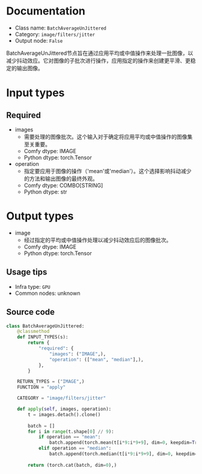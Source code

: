 
# Documentation
- Class name: `BatchAverageUnJittered`
- Category: `image/filters/jitter`
- Output node: `False`

BatchAverageUnJittered节点旨在通过应用平均或中值操作来处理一批图像，以减少抖动效应。它对图像的子批次进行操作，应用指定的操作来创建更平滑、更稳定的输出图像。

# Input types
## Required
- images
    - 需要处理的图像批次。这个输入对于确定将应用平均或中值操作的图像集至关重要。
    - Comfy dtype: IMAGE
    - Python dtype: torch.Tensor
- operation
    - 指定要应用于图像的操作（'mean'或'median'）。这个选择影响抖动减少的方法和输出图像的最终外观。
    - Comfy dtype: COMBO[STRING]
    - Python dtype: str

# Output types
- image
    - 经过指定的平均或中值操作处理以减少抖动效应后的图像批次。
    - Comfy dtype: IMAGE
    - Python dtype: torch.Tensor


## Usage tips
- Infra type: `GPU`
- Common nodes: unknown


## Source code
```python
class BatchAverageUnJittered:
    @classmethod
    def INPUT_TYPES(s):
        return {
            "required": {
                "images": ("IMAGE",),
                "operation": (["mean", "median"],),
            },
        }

    RETURN_TYPES = ("IMAGE",)
    FUNCTION = "apply"

    CATEGORY = "image/filters/jitter"

    def apply(self, images, operation):
        t = images.detach().clone()
        
        batch = []
        for i in range(t.shape[0] // 9):
            if operation == "mean":
                batch.append(torch.mean(t[i*9:i*9+9], dim=0, keepdim=True))
            elif operation == "median":
                batch.append(torch.median(t[i*9:i*9+9], dim=0, keepdim=True)[0])
        
        return (torch.cat(batch, dim=0),)

```
